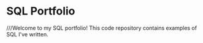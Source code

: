 # SQL Portfolio

///Welcome to my SQL portfolio! This code repository contains examples of SQL I've written.


